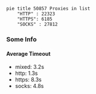 
```mermaid
pie title 50857 Proxies in list
    "HTTP" : 22323
    "HTTPS": 6185
    "SOCKS" : 27812
```

### Some Info
#### Average Timeout

- mixed: 3.2s
- http: 1.3s
- https: 8.3s
- socks: 4.8s